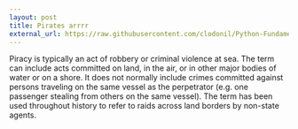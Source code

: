 ```yaml
---
layout: post
title: Pirates arrrr
external_url: https://raw.githubusercontent.com/clodonil/Python-Fundamentals/master/modulo1/README.md
---
```


Piracy is typically an act of robbery or criminal violence at sea. The term can include acts committed on land, in the air, or in other major bodies of water or on a shore. It does not normally include crimes committed against persons traveling on the same vessel as the perpetrator (e.g. one passenger stealing from others on the same vessel). The term has been used throughout history to refer to raids across land borders by non-state agents.
